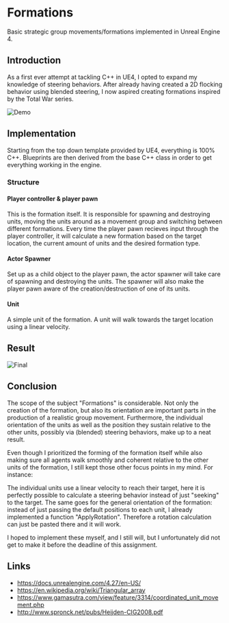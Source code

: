 # Formations
Basic strategic group movements/formations implemented in Unreal Engine 4.

## Introduction

As a first ever attempt at tackling C++ in UE4, I opted to expand my knowledge of steering behaviors.
After already having created a 2D flocking behavior using blended steering, I now aspired creating formations inspired by the Total War series.

![Demo](https://media.giphy.com/media/bMlYatFcqInL80NWoI/giphy.gif)

## Implementation
Starting from the top down template provided by UE4, everything is 100% C++. Blueprints are then derived from the base C++ class in order to get everything working in the engine.
### Structure
#### Player controller & player pawn
This is the formation itself. It is responsible for spawning and destroying units, moving the units around as a movement group and switching between different formations.
Every time the player pawn recieves input through the player controller, it will calculate a new formation based on the target location, the current amount of units and the desired formation type.
#### Actor Spawner
Set up as a child object to the player pawn, the actor spawner will take care of spawning and destroying the units. The spawner will also make the player pawn aware of the creation/destruction of one of its units.
#### Unit
A simple unit of the formation. A unit will walk towards the target location using a linear velocity.

## Result
![Final](https://media.giphy.com/media/fyU1sXpyrHy3NG6Z9a/giphy.gif)

## Conclusion
The scope of the subject "Formations" is considerable. Not only the creation of the formation, but also its orientation are important parts in the production of a realistic group movement. Furthermore, the individual orientation of the units as well as the position they sustain relative to the other units, possibly via (blended) steering behaviors, make up to a neat result.

Even though I prioritized the forming of the formation itself while also making sure all agents walk smoothly and coherent relative to the other units of the formation, I still kept those other focus points in my mind. For instance: 

The individual units use a linear velocity to reach their target, here it is perfectly possible to calculate a steering behavior instead of just "seeking" to the target.
The same goes for the general orientation of the formation: instead of just passing the default positions to each unit, I already implemented a function "ApplyRotation". Therefore a rotation calculation can just be pasted there and it will work.

I hoped to implement these myself, and I still will, but I unfortunately did not get to make it before the deadline of this assignment.
## Links
* https://docs.unrealengine.com/4.27/en-US/
* https://en.wikipedia.org/wiki/Triangular_array
* https://www.gamasutra.com/view/feature/3314/coordinated_unit_movement.php
* http://www.spronck.net/pubs/Heijden-CIG2008.pdf
